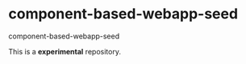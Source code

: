 # component-based-webapp-seed
component-based-webapp-seed

This is a  <span style="color:read">**experimental**</span> repository.  
